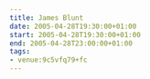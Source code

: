 ```yaml
---
title: James Blunt
date: 2005-04-28T19:30:00+01:00
start: 2005-04-28T19:30:00+01:00
end: 2005-04-28T23:00:00+01:00
tags:
- venue:9c5vfq79+fc
---
```

